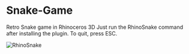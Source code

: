 # Snake-Game
Retro Snake game in Rhinoceros 3D
Just run the RhinoSnake command after installing the plugin. To quit, press ESC.

![RhinoSnake](https://github.com/lenmez/Snake-Game/assets/122740163/b83bc347-c9f8-46ef-b1db-d4e18fbb03e8)
